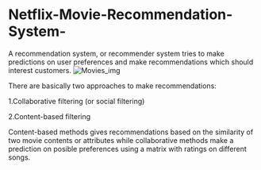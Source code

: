# Netflix-Movie-Recommendation-System-
A recommendation system, or recommender system tries to make predictions on user preferences and make recommendations which should interest customers.
![Movies_img](https://user-images.githubusercontent.com/71769673/130322240-780e253b-eb91-450f-a7c6-9f37a5f61d96.jpg)

There are basically two approaches to make recommendations:

1.Collaborative filtering (or social filtering)

2.Content-based filtering

Content-based methods gives recommendations based on the similarity of two movie contents or attributes while collaborative methods make a prediction on posible preferences using a matrix with ratings on different songs.
